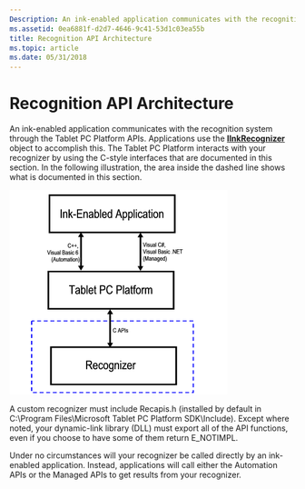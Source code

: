 ```yaml
---
Description: An ink-enabled application communicates with the recognition system through the Tablet PC Platform APIs.
ms.assetid: 0ea6881f-d2d7-4646-9c41-53d1c03ea55b
title: Recognition API Architecture
ms.topic: article
ms.date: 05/31/2018
---
```


# Recognition API Architecture

An ink-enabled application communicates with the recognition system through the Tablet PC Platform APIs. Applications use the [**IInkRecognizer**](/windows/desktop/api/msinkaut/nn-msinkaut-iinkrecognizer) object to accomplish this. The Tablet PC Platform interacts with your recognizer by using the C-style interfaces that are documented in this section. In the following illustration, the area inside the dashed line shows what is documented in this section.

![illustration of recognition architecture with recognizer highlighted](images/96ee7367-7b8a-4794-99c1-bcac9daed645.gif)

A custom recognizer must include Recapis.h (installed by default in C:\\Program Files\\Microsoft Tablet PC Platform SDK\\Include). Except where noted, your dynamic-link library (DLL) must export all of the API functions, even if you choose to have some of them return E\_NOTIMPL.

Under no circumstances will your recognizer be called directly by an ink-enabled application. Instead, applications will call either the Automation APIs or the Managed APIs to get results from your recognizer.

 

 



